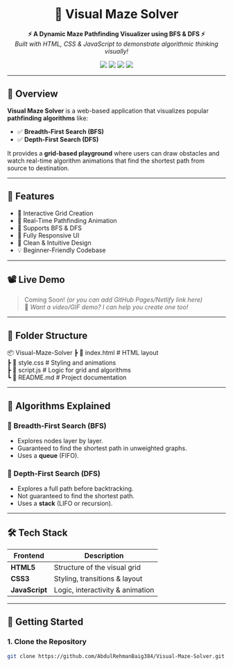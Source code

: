 <h1 align="center">🧩 Visual Maze Solver</h1>

<p align="center">
  <b>⚡ A Dynamic Maze Pathfinding Visualizer using BFS & DFS ⚡</b><br>
  <i>Built with HTML, CSS & JavaScript to demonstrate algorithmic thinking visually!</i>
</p>

<p align="center">
  <img src="https://img.shields.io/badge/Language-JavaScript-yellow?style=for-the-badge&logo=javascript" />
  <img src="https://img.shields.io/badge/Style-CSS-blue?style=for-the-badge&logo=css3" />
  <img src="https://img.shields.io/badge/Frontend-HTML5-orange?style=for-the-badge&logo=html5" />
  <img src="https://img.shields.io/badge/Status-Active-brightgreen?style=for-the-badge" />
</p>

---

## 🎯 Overview

**Visual Maze Solver** is a web-based application that visualizes popular **pathfinding algorithms** like:

- ✅ **Breadth-First Search (BFS)**
- ✅ **Depth-First Search (DFS)**

It provides a **grid-based playground** where users can draw obstacles and watch real-time algorithm animations that find the shortest path from source to destination.

---

## 🌟 Features

- 🧱 Interactive Grid Creation
- 🔄 Real-Time Pathfinding Animation
- 🧭 Supports BFS & DFS
- 📱 Fully Responsive UI
- 🎨 Clean & Intuitive Design
- 💡 Beginner-Friendly Codebase

---

## 📽️ Live Demo

> Coming Soon! *(or you can add GitHub Pages/Netlify link here)*  
> 📍 *Want a video/GIF demo? I can help you create one too!*

---

## 📂 Folder Structure
📦 Visual-Maze-Solver
┣ 📄 index.html # HTML layout<br/>
┣ 📄 style.css # Styling and animations <br/>
┣ 📄 script.js # Logic for grid and algorithms <br/>
┗ 📄 README.md # Project documentation <br/>

---

## 🧠 Algorithms Explained

### 📌 Breadth-First Search (BFS)
- Explores nodes layer by layer.
- Guaranteed to find the shortest path in unweighted graphs.
- Uses a **queue** (FIFO).

### 📌 Depth-First Search (DFS)
- Explores a full path before backtracking.
- Not guaranteed to find the shortest path.
- Uses a **stack** (LIFO or recursion).

---

## 🛠️ Tech Stack

| Frontend     | Description                   |
|--------------|-------------------------------|
| **HTML5**    | Structure of the visual grid  |
| **CSS3**     | Styling, transitions & layout |
| **JavaScript** | Logic, interactivity & animation |

---

## 🚀 Getting Started

### 1. Clone the Repository
```bash
git clone https://github.com/AbdulRehmanBaig384/Visual-Maze-Solver.git

